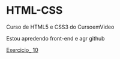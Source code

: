 # HTML-CSS
 Curso de HTML5 e CSS3 do CursoemVideo

Estou apredendo front-end e agr github

<a href="https://italomikel.github.io/HTML-CSS/Exercicios/Ex001/index.html"> Exercicio_ 10 </a>